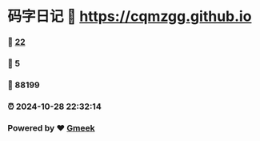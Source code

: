 # 码字日记 :link: https://cqmzgg.github.io 
### :page_facing_up: [22](https://cqmzgg.github.io/tag.html) 
### :speech_balloon: 5 
### :hibiscus: 88199 
### :alarm_clock: 2024-10-28 22:32:14 
### Powered by :heart: [Gmeek](https://github.com/Meekdai/Gmeek)
